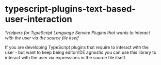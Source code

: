 # typescript-plugins-text-based-user-interaction

**Helpers for TypeScript Language Service Plugins that wants to interact with the user via the source file itself*

If you are developing TypeScript plugins that require to interact with the user - but want to keep being
editor/IDE agnostic you can use this library to interact with the user via expressions in the source file
itself. 

